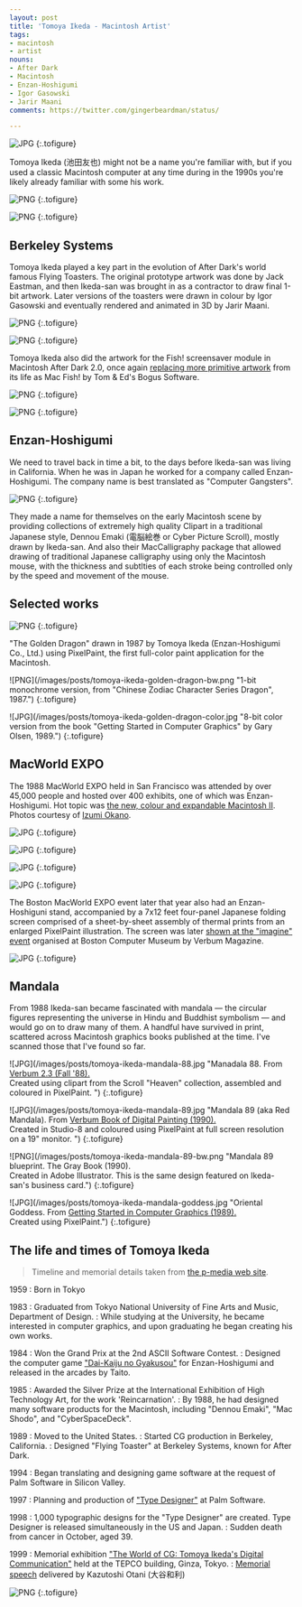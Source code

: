 ```yaml
---
layout: post
title: 'Tomoya Ikeda - Macintosh Artist'
tags:
- macintosh
- artist
nouns:
- After Dark
- Macintosh
- Enzan-Hoshigumi
- Igor Gasowski
- Jarir Maani
comments: https://twitter.com/gingerbeardman/status/

---
```


![JPG](/images/posts/tomoya-ikeda-business-card.jpg "Tomoya Ikeda -&nbsp;Macintosh&nbsp;Artist<br>(image:
Junichi Matsuda @mactechlab)")
{:.tofigure}

Tomoya Ikeda (池田友也) might not be a name you're familiar with, but if you used a classic Macintosh computer at any time during in the 1990s you're likely already familiar with some his work.

![PNG](/images/posts/tomoya-ikeda-after-dark-flying-toasters-bw.png "After Dark 2.0: Flying Toasters")
{:.tofigure}
![PNG](/images/posts/tomoya-ikeda-after-dark-flying-toasters-about.png "Flying Toasters: artwork by Tomoya Ikeda")
{:.tofigure}

## Berkeley Systems

Tomoya Ikeda played a key part in the evolution of After Dark's world famous Flying Toasters. The original prototype artwork was done by Jack Eastman, and then Ikeda-san was brought in as a contractor to draw final 1-bit artwork. Later versions of the toasters were drawn in colour by Igor Gasowski and eventually rendered and animated in 3D by Jarir Maani.

![PNG](/images/posts/tomoya-ikeda-after-dark-flying-toasters-proto.png "Flying Toasters: prototype artwork by Jack Eastman")
{:.tofigure}

![PNG](/images/posts/tomoya-ikeda-after-dark-flying-toasters-color.png "Flying Toasters: color artwork by Igor Gasowski")
{:.tofigure}

Tomoya Ikeda also did the artwork for the Fish! screensaver module in Macintosh After Dark 2.0, once again [replacing more primitive artwork](https://archive.org/details/artofdarkness00fent/page/21/mode/2up) from its life as Mac Fish! by Tom & Ed's Bogus Software.

![PNG](/images/posts/tomoya-ikeda-after-dark-fish.png "After Dark 2.0: Fish!")
{:.tofigure}

![PNG](/images/posts/tomoya-ikeda-after-dark-fish-about.png "Fish Art by Tomoya Ikeda")
{:.tofigure}
## Enzan-Hoshigumi

We need to travel back in time a bit, to the days before Ikeda-san was living in California. When he was in Japan he worked for a company called Enzan-Hoshigumi. The company name is best translated as "Computer Gangsters".

![PNG](/images/posts/tomoya-ikeda-eh-logo.png " ")
{:.tofigure}

They made a name for themselves on the early Macintosh scene by providing collections of extremely high quality Clipart in a traditional Japanese style, Dennou Emaki (電脳絵巻 or Cyber Picture Scroll), mostly drawn by Ikeda-san. And also their MacCalligraphy package that allowed drawing of traditional Japanese calligraphy using only the Macintosh mouse, with the thickness and subtlties of each stroke being controlled only by the speed and movement of the mouse.

## Selected works

![PNG](/images/posts/tomoya-ikeda-hyperlib.jpg "Graphic for a feature article on サイバースペースデッキ in HyperLib issue 1, Jan/Feb 1989.")
{:.tofigure}

"The Golden Dragon" drawn in 1987 by Tomoya Ikeda (Enzan-Hoshigumi Co., Ltd.) using PixelPaint, the first full-color paint application for the Macintosh.

![PNG](/images/posts/tomoya-ikeda-golden-dragon-bw.png "1-bit monochrome version, from "Chinese Zodiac Character Series Dragon", 1987.")
{:.tofigure}

![JPG](/images/posts/tomoya-ikeda-golden-dragon-color.jpg "8-bit color version from the book "Getting Started in Computer Graphics" by Gary Olsen, 1989.")
{:.tofigure}

## MacWorld EXPO

The 1988 MacWorld EXPO held in San Francisco was attended by over 45,000 people and hosted over 400 exhibits, one of which was Enzan-Hoshigumi. Hot topic was [the new, colour and expandable Macintosh II](http://www.cornica.org/mac-reports/macworld-expo-1988/). Photos courtesy of [Izumi Okano](https://twitter.com/haeckel).

![JPG](/images/posts/tomoya-ikeda-eh-ikeda-prep.jpg "Tomoya Ikeda preparing for the show in a San Francisco hotel room")
{:.tofigure}

![JPG](/images/posts/tomoya-ikeda-eh-stand-prep.jpg "? (left), Izumi Okano (centre) and Ikeda-san (right, facing away) setting up")
{:.tofigure}

![JPG](/images/posts/tomoya-ikeda-eh-stand-empty.jpg "The Enzan-Hoshigumi range of Macintosh software")
{:.tofigure}

![JPG](/images/posts/tomoya-ikeda-eh-ikeda-gosney.jpg "Ikeda-san interviewed by Michael Gosney (Verbum Magazine) at Moscone Center")
{:.tofigure}

The Boston MacWorld EXPO event later that year also had an Enzan-Hoshiguni stand, accompanied by a 7x12 feet four-panel Japanese folding screen comprised of a sheet-by-sheet assembly of thermal prints from an enlarged PixelPaint illustration. The screen was later [shown at the "imagine" event](https://archive.org/details/verbum203unse/page/2/mode/2up) organised at Boston Computer Museum by Verbum Magazine.

![JPG](/images/posts/tomoya-ikeda-folding-screen.jpg " ")
{:.tofigure}

## Mandala

From 1988 Ikeda-san became fascinated with mandala — the circular figures representing the universe in Hindu and Buddhist symbolism — and would go on to draw many of them. A handful have survived in print, scattered across Macintosh graphics books published at the time. I've scanned those that I've found so far.

![JPG](/images/posts/tomoya-ikeda-mandala-88.jpg "Manadala 88. From <a href="https://archive.org/details/verbum203unse/page/8/mode/2up">Verbum 2.3 (Fall '88).</a><br>Created using clipart from the Scroll "Heaven" collection, assembled and coloured in PixelPaint. ")
{:.tofigure}

![JPG](/images/posts/tomoya-ikeda-mandala-89.jpg "Mandala 89 (aka Red Mandala). From <a href="https://archive.org/details/verbumbookofdigi0000gosn">Verbum Book of Digital Painting (1990).</a><br>Created in Studio-8 and coloured using PixelPaint at full screen resolution on a 19" monitor. ")
{:.tofigure}

![PNG](/images/posts/tomoya-ikeda-mandala-89-bw.png "Mandala 89 blueprint. <a hef="https://archive.org/details/graybookdesignin00gosn">The Gray Book (1990).</a><br>Created in Adobe Illustrator. This is the same design featured on Ikeda-san's business card.")
{:.tofigure}

![JPG](/images/posts/tomoya-ikeda-mandala-goddess.jpg "Oriental Goddess. From <a href="https://archive.org/details/gettingstartedin00olse_2">Getting Started in Computer Graphics (1989).</a><br>Created using PixelPaint.")
{:.tofigure}

## The life and times of Tomoya Ikeda

> Timeline and memorial details taken from [the p-media web site](http://p-media.jp/TomoyaIkeda/profile/index.html).

1959
: Born in Tokyo

1983
: Graduated from Tokyo National University of Fine Arts and Music, Department of Design.
: While studying at the University, he became interested in computer graphics, and upon graduating he began creating his own works.

1984
: Won the Grand Prix at the 2nd ASCII Software Contest.
: Designed the computer game ["Dai-Kaiju no Gyakusou"](https://en.wikipedia.org/wiki/Daikaijū_no_Gyakushū) for Enzan-Hoshigumi and released in the arcades by Taito.

1985
: Awarded the Silver Prize at the International Exhibition of High Technology Art, for the work 'Reincarnation'.
: By 1988, he had designed many software products for the Macintosh, including "Dennou Emaki", "Mac Shodo", and "CyberSpaceDeck".

1989
: Moved to the United States.
: Started CG production in Berkeley, California.
: Designed "Flying Toaster" at Berkeley Systems, known for After Dark.

1994
: Began translating and designing game software at the request of Palm Software in Silicon Valley.

1997
: Planning and production of ["Type Designer"](https://appletechlab.jp/blog-entry-283.html) at Palm Software.

1998
: 1,000 typographic designs for the "Type Designer" are created.
Type Designer is released simultaneously in the US and Japan.
: Sudden death from cancer in October, aged 39.

1999
: Memorial exhibition ["The World of CG: Tomoya Ikeda's Digital Communication"](http://p-media.jp/TomoyaIkeda/index1.html) held at the TEPCO building, Ginza, Tokyo.
: [Memorial speech](http://p-media.jp/TomoyaIkeda/ohtani.html) delivered by Kazutoshi Otani (大谷和利)

![PNG](/images/posts/tomoya-ikeda-profile.jpg "Tomoya Ikeda (1959-1998)")
{:.tofigure}

